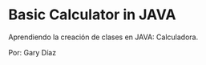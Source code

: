 # Basic Calculator in JAVA

Aprendiendo la creación de clases en JAVA: Calculadora.

Por: Gary Díaz

